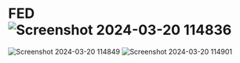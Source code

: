 # FED![Screenshot 2024-03-20 114836](https://github.com/pooja7174/FED/assets/139003211/9fbcb31d-96d7-4390-9214-3134121799de)
![Screenshot 2024-03-20 114849](https://github.com/pooja7174/FED/assets/139003211/62f56d29-7739-4076-a0be-aa33258bb1fa)
![Screenshot 2024-03-20 114901](https://github.com/pooja7174/FED/assets/139003211/7c288e0d-65ca-41c3-ab5f-152c61d67bf6)
